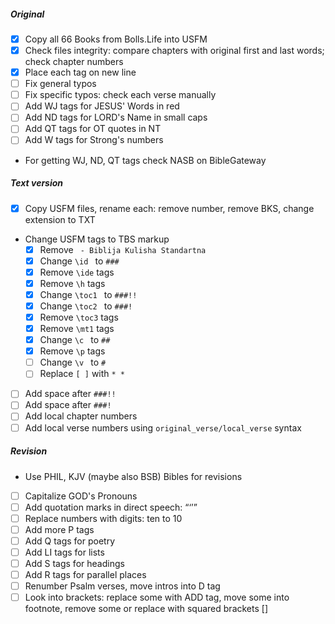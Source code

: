 ##### Original

- [x] Copy all 66 Books from Bolls.Life into USFM
- [x] Check files integrity: compare chapters with original first and last words; check chapter numbers
- [x] Place each tag on new line
- [ ] Fix general typos
- [ ] Fix specific typos: check each verse manually 
- [ ] Add WJ tags for JESUS' Words in red
- [ ] Add ND tags for LORD's Name in small caps
- [ ] Add QT tags for OT quotes in NT
- [ ] Add W tags for Strong's numbers

- For getting WJ, ND, QT tags check NASB on BibleGateway

##### Text version

- [x] Copy USFM files, rename each: remove number, remove BKS, change extension to TXT 
- Change USFM tags to TBS markup 
  - [x] Remove ` - Biblija Kulisha Standartna`
  - [x] Change `\id ` to `###`
  - [x] Remove `\ide` tags 
  - [x] Remove `\h` tags 
  - [x] Change `\toc1 ` to `###!!`
  - [x] Change `\toc2 ` to `###!`
  - [x] Remove `\toc3` tags 
  - [x] Remove `\mt1` tags 
  - [x] Change `\c ` to `##`
  - [x] Remove `\p` tags 
  - [ ] Change `\v ` to `#`
  - [ ] Replace `[ ]` with `* *`
- [ ] Add space after `###!!`
- [ ] Add space after `###!`
- [ ] Add local chapter numbers 
- [ ] Add local verse numbers using `original_verse/local_verse` syntax

##### Revision

- Use PHIL, KJV (maybe also BSB) Bibles for revisions 

- [ ] Capitalize GOD's Pronouns
- [ ] Add quotation marks in direct speech: “‘’”
- [ ] Replace numbers with digits: ten to 10
- [ ] Add more P tags
- [ ] Add Q tags for poetry
- [ ] Add LI tags for lists
- [ ] Add S tags for headings
- [ ] Add R tags for parallel places
- [ ] Renumber Psalm verses, move intros into D tag
- [ ] Look into brackets: replace some with ADD tag, move some into footnote, remove some or replace with squared brackets []
